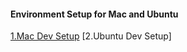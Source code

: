 #### Environment Setup for Mac and Ubuntu


[1.Mac Dev Setup](mac-dev-setup.sh)
[2.Ubuntu Dev Setup]
